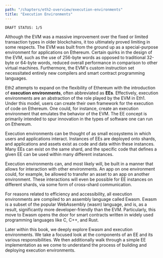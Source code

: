 ```yaml
---
path: "/chapters/eth2-overview/execution-environments"
title: "Execution Environments"
---
```


```text
DRAFT STATUS: 1/5
```

Although the EVM was a massive improvement over the fixed or limited transaction types in older blockchains, it too ultimately proved limiting in some respects. The EVM was built from the ground up as a special-purpose environment for applications on Ethereum. Certain quirks in the design of the EVM, such as the use of 256-byte words as opposed to traditional 32-byte or 64-byte words, reduced overall performance in comparison to other virtual machines. Furthermore, the EVM's custom instruction set necessitated entirely new compilers and smart contract programming languages.

Eth2 attempts to expand on the flexibility of Ethereum with the introduction of **execution environments**, often abbreviated as **EEs**. Effectively, execution environments are an abstraction of the role played by the EVM in Eth1. Under this model, users can create their own framework for the execution of code on Ethereum. One could, for instance, create an execution environment that emulates the behavior of the EVM. The EE concept is primarily intended to spur innovation in the types of software one can run on Ethereum.

Execution environments can be thought of as small ecosystems in which users and applications interact. Instances of EEs are deployed onto shards, and applications and assets exist as code and data within these instances. Many EEs can exist on the same shard, and the specific code that defines a given EE can be used within many different instances.

Execution environments can, and most likely will, be built in a manner that allows for interaction with other environments. An app on one environment could, for example, be allowed to transfer an asset to an app on another environment. These interactions will even be possible for EE instances on different shards, via some form of cross-shard communication.

For reasons related to efficiency and accessibility, all execution environments are compiled to an assembly language called Ewasm. Ewasm is a subset of the popular WebAssembly (wasm) language, and is, as a result, significantly more developer-friendly than the EVM. Particularly, this move to Ewasm opens the door for smart contracts written in widely used programming languages like C, C++, and Rust.

Later within this book, we deeply explore Ewasm and execution environments. We take a focused look at the components of an EE and its various responsibilities. We then additionally walk through a simple EE implementation as we come to understand the process of building and deploying execution environments.